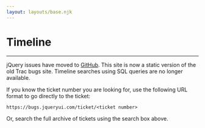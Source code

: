 ```yaml
---
layout: layouts/base.njk
---
```


# Timeline

---

jQuery issues have moved to [GitHub](https://github.com/jquery/jquery/issues). This site is now a static version of the old Trac bugs site. Timeline searches using SQL queries are no longer available.

If you know the ticket number you are looking for, use the following URL format to go directly to the ticket:

`https://bugs.jqueryui.com/ticket/<ticket number>`

Or, search the full archive of tickets using the search box above.
